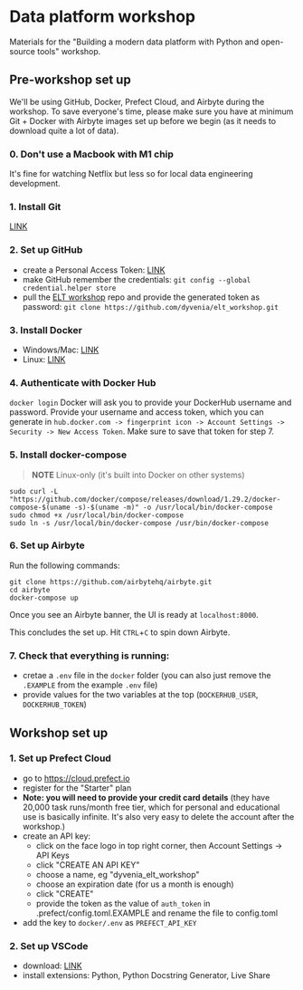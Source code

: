 # Data platform workshop
Materials for the "Building a modern data platform with Python and open-source tools" workshop.

## Pre-workshop set up
We'll be using GitHub, Docker, Prefect Cloud, and Airbyte during the workshop. To save everyone's time, please make sure you have at minimum Git + Docker with Airbyte images set up before we begin (as it needs to download quite a lot of data).

### 0. Don't use a Macbook with M1 chip
It's fine for watching Netflix but less so for local data engineering development. 

### 1. Install Git
[LINK](https://git-scm.com/downloads)

### 2. Set up GitHub
- create a Personal Access Token: [LINK](https://docs.github.com/en/authentication/keeping-your-account-and-data-secure/creating-a-personal-access-token)
- make GitHub remember the credentials: `git config --global credential.helper store`
- pull the [ELT workshop](https://github.com/dyvenia/elt_workshop) repo and provide the generated token as password: `git clone https://github.com/dyvenia/elt_workshop.git`

### 3. Install Docker
- Windows/Mac: [LINK](https://docs.docker.com/get-docker/)
- Linux: [LINK](https://docs.docker.com/engine/install/#server)

### 4. Authenticate with Docker Hub
`docker login`
Docker will ask you to provide your DockerHub username and password. Provide your username and access token, which you can generate in `hub.docker.com -> fingerprint icon -> Account Settings -> Security -> New Access Token`. Make sure to save that token for step 7.

### 5. Install docker-compose
> **NOTE** Linux-only (it's built into Docker on other systems)
```
sudo curl -L "https://github.com/docker/compose/releases/download/1.29.2/docker-compose-$(uname -s)-$(uname -m)" -o /usr/local/bin/docker-compose
sudo chmod +x /usr/local/bin/docker-compose
sudo ln -s /usr/local/bin/docker-compose /usr/bin/docker-compose
```

### 6. Set up Airbyte
Run the following commands:
```
git clone https://github.com/airbytehq/airbyte.git
cd airbyte
docker-compose up
```

Once you see an Airbyte banner, the UI is ready at `localhost:8000`.

This concludes the set up. Hit `CTRL`+`C` to spin down Airbyte.

### 7. Check that everything is running:
- cretae a `.env` file in the `docker` folder (you can also just remove the `.EXAMPLE` from the example `.env` file)
- provide values for the two variables at the top (`DOCKERHUB_USER`, `DOCKERHUB_TOKEN`)

## Workshop set up
### 1. Set up Prefect Cloud
- go to https://cloud.prefect.io
- register for the "Starter" plan
- **Note: you will need to provide your credit card details** (they have 20,000 task runs/month free tier, which for personal and educational use is basically infinite. It's also very easy to delete the account after the workshop.)
- create an API key:
    - click on the face logo in top right corner, then Account Settings -> API Keys
    - click "CREATE AN API KEY"
    - choose a name, eg "dyvenia_elt_workshop"
    - choose an expiration date (for us a month is enough)
    - click "CREATE"
    - provide the token as the value of `auth_token` in .prefect/config.toml.EXAMPLE and rename the file to config.toml
- add the key to `docker/.env` as `PREFECT_API_KEY`

### 2. Set up VSCode
- download: [LINK](https://code.visualstudio.com/download)
- install extensions: Python, Python Docstring Generator, Live Share
